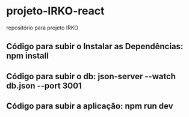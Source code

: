 # projeto-IRKO-react
repositório para projeto IRKO

<h2>Código para subir o Instalar as Dependências: npm install
</h2>
<h2>Código para subir o db: json-server --watch db.json --port 3001
</h2>
<h2>Código para subir a aplicação: npm run dev</h2>